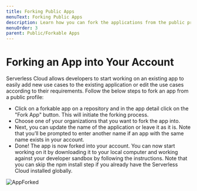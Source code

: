 ```yaml
---
title: Forking Public Apps
menuText: Forking Public Apps
description: Learn how you can fork the applications from the public profiles and start working on that
menuOrder: 3
parent: Public/Forkable Apps
---
```


# Forking an App into Your Account

Serverless Cloud allows developers to start working on an existing app to easily add new use cases to the existing application or edit the use cases according to their requirements. Follow the below steps to fork an app from a public profile:

- Click on a forkable app on a repository and in the app detail click on the "Fork App" button. This will initiate the forking process.
- Choose one of your organizations that you want to fork the app into.
- Next, you can update the name of the application or leave it as it is. Note that you’ll be prompted to enter another name if an app with the same name exists in your account.
- Done! The app is now forked into your account. You can now start working on it by downloading it to your local computer and working against your developer sandbox by following the instructions. Note that you can skip the npm install step if you already have the Serverless Cloud installed globally.

![AppForked](https://user-images.githubusercontent.com/85096820/141510723-3b267df4-7761-4d3b-bf3c-e577f72fc6e8.png)
